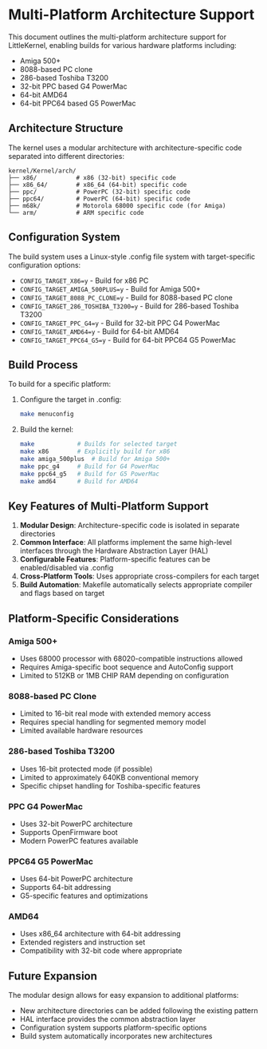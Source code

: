 # Multi-Platform Architecture Support

This document outlines the multi-platform architecture support for LittleKernel, enabling builds for various hardware platforms including:

- Amiga 500+
- 8088-based PC clone
- 286-based Toshiba T3200
- 32-bit PPC based G4 PowerMac
- 64-bit AMD64
- 64-bit PPC64 based G5 PowerMac

## Architecture Structure

The kernel uses a modular architecture with architecture-specific code separated into different directories:

```
kernel/Kernel/arch/
├── x86/           # x86 (32-bit) specific code
├── x86_64/        # x86_64 (64-bit) specific code
├── ppc/           # PowerPC (32-bit) specific code
├── ppc64/         # PowerPC (64-bit) specific code
├── m68k/          # Motorola 68000 specific code (for Amiga)
└── arm/           # ARM specific code
```

## Configuration System

The build system uses a Linux-style .config file system with target-specific configuration options:

- `CONFIG_TARGET_X86=y` - Build for x86 PC
- `CONFIG_TARGET_AMIGA_500PLUS=y` - Build for Amiga 500+
- `CONFIG_TARGET_8088_PC_CLONE=y` - Build for 8088-based PC clone
- `CONFIG_TARGET_286_TOSHIBA_T3200=y` - Build for 286-based Toshiba T3200
- `CONFIG_TARGET_PPC_G4=y` - Build for 32-bit PPC G4 PowerMac
- `CONFIG_TARGET_AMD64=y` - Build for 64-bit AMD64
- `CONFIG_TARGET_PPC64_G5=y` - Build for 64-bit PPC64 G5 PowerMac

## Build Process

To build for a specific platform:

1. Configure the target in .config:
   ```bash
   make menuconfig
   ```

2. Build the kernel:
   ```bash
   make            # Builds for selected target
   make x86        # Explicitly build for x86
   make amiga_500plus  # Build for Amiga 500+
   make ppc_g4     # Build for G4 PowerMac
   make ppc64_g5   # Build for G5 PowerMac
   make amd64      # Build for AMD64
   ```

## Key Features of Multi-Platform Support

1. **Modular Design**: Architecture-specific code is isolated in separate directories
2. **Common Interface**: All platforms implement the same high-level interfaces through the Hardware Abstraction Layer (HAL)
3. **Configurable Features**: Platform-specific features can be enabled/disabled via .config
4. **Cross-Platform Tools**: Uses appropriate cross-compilers for each target
5. **Build Automation**: Makefile automatically selects appropriate compiler and flags based on target

## Platform-Specific Considerations

### Amiga 500+
- Uses 68000 processor with 68020-compatible instructions allowed
- Requires Amiga-specific boot sequence and AutoConfig support
- Limited to 512KB or 1MB CHIP RAM depending on configuration

### 8088-based PC Clone
- Limited to 16-bit real mode with extended memory access
- Requires special handling for segmented memory model
- Limited available hardware resources

### 286-based Toshiba T3200
- Uses 16-bit protected mode (if possible)
- Limited to approximately 640KB conventional memory
- Specific chipset handling for Toshiba-specific features

### PPC G4 PowerMac
- Uses 32-bit PowerPC architecture
- Supports OpenFirmware boot
- Modern PowerPC features available

### PPC64 G5 PowerMac
- Uses 64-bit PowerPC architecture
- Supports 64-bit addressing
- G5-specific features and optimizations

### AMD64
- Uses x86_64 architecture with 64-bit addressing
- Extended registers and instruction set
- Compatibility with 32-bit code where appropriate

## Future Expansion

The modular design allows for easy expansion to additional platforms:
- New architecture directories can be added following the existing pattern
- HAL interface provides the common abstraction layer
- Configuration system supports platform-specific options
- Build system automatically incorporates new architectures